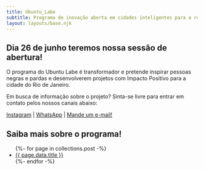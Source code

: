 ```yaml
---
title: Ubuntu_Labe
subtitle: Programa de inovação aberta em cidades inteligentes para a redução da desigualdade racial no Rio de Janeiro.
layout: layouts/base.njk
---
```


## Dia 26 de junho teremos nossa sessão de abertura!


O programa do Ubuntu Labe é transformador e pretende inspirar pessoas negras e pardas e desenvolverem projetos com Impacto Positivo para a cidade do Rio de Janeiro.

Em busca de informação sobre o projeto? Sinta-se livre para entrar em contato pelos nossos canais abaixo:

[Instagram](https://www.instagram.com/ubuntulabe/) | [WhatsApp](https://chat.whatsapp.com/FoFtt1Wwim2JnmnUeVCznn) | [Mande um e-mail!](mailto:ubuntulab@pet.coppe.ufrj.br)



## Saiba mais sobre o programa!

<ul class="listing">
{%- for page in collections.post -%}
  <li>
    <a href="{{ page.url }}">{{ page.data.title }}</a>
    <!-- <time datetime="{{ page.date }}">{{ page.date | dateDisplay("LLLL d, y") }}</time> -->
  </li>
{%- endfor -%}
</ul>




